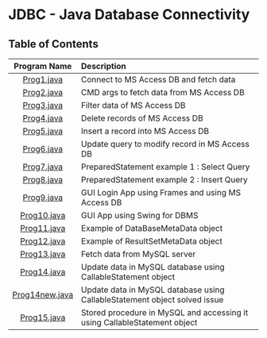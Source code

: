 # JDBC - Java Database Connectivity

## Table of Contents

| Program Name                     | Description                          |
| :-----------------------------:  | :--------------------------------    |
|[Prog1.java](Prog1.java)  |Connect to MS Access DB and fetch data|
|[Prog2.java](Prog2.java)  |CMD args to fetch data from MS Access DB|
|[Prog3.java](Prog3.java)  |Filter data of MS Access DB|
|[Prog4.java](Prog4.java)  |Delete records of MS Access DB|
|[Prog5.java](Prog5.java)  |Insert a record into MS Access DB|
|[Prog6.java](Prog6.java)  |Update query to modify record in MS Access DB|
|[Prog7.java](Prog7.java)  |PreparedStatement example 1 : Select Query|
|[Prog8.java](Prog8.java)  |PreparedStatement example 2 : Insert Query|
|[Prog9.java](Prog9.java)  |GUI Login App using Frames and using MS Access DB|
|[Prog10.java](Prog10.java)  |GUI App using Swing for DBMS|
|[Prog11.java](Prog11.java)  |Example of DataBaseMetaData object|
|[Prog12.java](Prog12.java)  |Example of ResultSetMetaData object|
|[Prog13.java](Prog13.java)  |Fetch data from MySQL server|
|[Prog14.java](Prog14.java)  |Update data in MySQL database using CallableStatement object|
|[Prog14new.java](Prog14new.java)  |Update data in MySQL database using CallableStatement object solved issue|
|[Prog15.java](Prog15.java)  |Stored procedure in MySQL and accessing it using CallableStatement object|